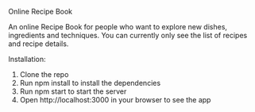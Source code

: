 Online Recipe Book


An online Recipe Book for people who want to explore new dishes, ingredients and techniques. You can currently only see the list of recipes and recipe details.


Installation:
1. Clone the repo
2. Run npm install to install the dependencies
3. Run npm start to start the server
4. Open http://localhost:3000 in your browser to see the app